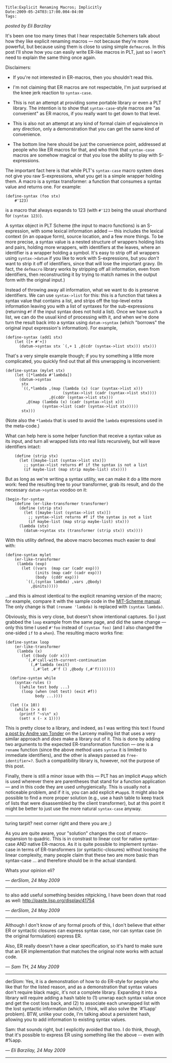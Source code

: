 
    Title:Explicit Renaming Macros; Implicitly
    Date:2009-05-24T03:17:00.004-04:00
    Tags:

*posted by Eli Barzilay*

It's been one too many times that I hear respectable Schemers talk about how they like explicit renaming macros — not because they're more powerful, but because using them is close to using simple `defmacro`s.  In this post I'll show how you can easily write ER-like macros in PLT, just so I won't need to explain the same thing once again.

Disclaimers:

* If you're not interested in ER-macros, then you shouldn't read this.

* I'm not claiming that ER macros are not respectable, I'm just surprised at the knee jerk reaction to `syntax-case`.

* This is not an attempt at providing some portable library or even a PLT library. The intention is to show that `syntax-case`-style macros are "as convenient" as ER macros, if you really want to get down to that level.

* This is also not an attempt at any kind of formal claim of equivalence in any direction, only a demonstration that you can get the same kind of convenience.

* The bottom line here should be just the convenience point, addressed at people who like ER macros for that, and who think that `syntax-case` macros are somehow magical or that you lose the ability to play with S-expressions.

The important fact here is that while PLT's `syntax-case` macro system does not give you raw S-expressions, what you get is a simple wrapper holding them.  A macro is a syntax transformer: a function that consumes a syntax value and returns one.  For example:  

```racket
(define-syntax (foo stx)
    #'123)
```

is a macro that always expands to 123 (with `#'123` being the usual shorthand for `(syntax 123)`).

A syntax object in PLT Scheme (the input to macro functions) is an S-expression, with some lexical information added — this includes the lexical context (in an opaque form), source location, and a few more things.  To be more precise, a syntax value is a nested structure of wrappers holding lists and pairs, holding more wrappers, with identifiers at the leaves, where an identifier is a wrapper holding a symbol.  It's easy to strip off all wrappers using `syntax->datum` if you like to work with S-expressions, but you _don't_ want to strip it off of identifiers, since that will lose the important gravy.  (In fact, the `defmacro` library works by stripping off all information, even from identifiers, then reconstructing it by trying to match names in the output form with the original input.)

Instead of throwing away all information, what we want to do is preserve identifiers.  We can use `syntax->list` for this: this is a function that takes a syntax value that contains a list, and strips off the top-level extra information leaving you with a list of syntaxes for the sub-expressions (returning `#f` if the input syntax does not hold a list).  Once we have such a list, we can do the usual kind of processing with it, and when we're done turn the result back into a syntax using `datum->syntax` (which "borrows" the original input expression's information).  For example,  

```racket
(define-syntax (add1 stx)
    (let ([+ #'+])
      (datum->syntax stx `(,+ 1 ,@(cdr (syntax->list stx))) stx)))
```

That's a very simple example though; if you try something a little more complicated, you quickly find out that all this unwrapping is inconvenient:  

```racket
(define-syntax (mylet stx)
    (let ([*lambda #'lambda])
      (datum->syntax
       stx
       `((,*lambda ,(map (lambda (x) (car (syntax->list x)))
                         (syntax->list (cadr (syntax->list stx))))
                   ,@(cddr (syntax->list stx)))
         ,@(map (lambda (x) (cadr (syntax->list x)))
                (syntax->list (cadr (syntax->list stx)))))
       stx)))
```

(Note also the `*lambda` that is used to avoid the `lambda` expressions used in the meta-code.)

What can help here is some helper function that receive a syntax value as its input, and turn all wrapped lists into real lists recursively, but will leave identifiers intact:  

```(begin-for-syntax
    (define (strip stx)
      (let ([maybe-list (syntax->list stx)])
        ;; syntax->list returns #f if the syntax is not a list
        (if maybe-list (map strip maybe-list) stx))))
```

But as long as we're writing a syntax utility, we can make it do a litte more work: feed the resulting tree to _your_ transformer, grab its result, and do the necessary `datum->syntax` voodoo on it:  

```racket
(begin-for-syntax
    (define (er-like-transformer transformer)
      (define (strip stx)
        (let ([maybe-list (syntax->list stx)])
          ;; syntax->list returns #f if the syntax is not a list
          (if maybe-list (map strip maybe-list) stx)))
      (lambda (stx)
        (datum->syntax stx (transformer (strip stx)) stx))))
```

With this utility defined, the above macro becomes much easier to deal with:  

```racket
(define-syntax mylet
    (er-like-transformer
     (lambda (exp)
       (let ((vars  (map car (cadr exp)))
             (inits (map cadr (cadr exp)))
             (body  (cddr exp)))
         `((,(syntax lambda) ,vars ,@body)
           ,@inits)))))
 ```

 ...and this is almost identical to the explicit renaming version of the macro; for example, compare it with the sample code in the [MIT-Scheme manual](http://groups.csail.mit.edu/mac/projects/scheme/documentation/scheme_3.html#SEC49).  The only change is that `(rename 'lambda)` is replaced with `(syntax lambda)`.

Obviously, this is very close, but doesn't show intentional captures.  So I just grabbed the `loop` example from the same page, and did the same change — only this time I used `#'foo` instead of `(syntax foo)` (and I also changed the one-sided `if` to a `when`).  The resulting macro works fine:  

```racket
(define-syntax loop
    (er-like-transformer
     (lambda (x)
       (let ((body (cdr x)))
         `(,#'call-with-current-continuation
           (,#'lambda (exit)
            (,#'let ,#'f () ,@body (,#'f))))))))
  
  (define-syntax while
    (syntax-rules ()
      ((while test body ...)
       (loop (when (not test) (exit #f))
             body ...))))
  
  (let ((x 10))
    (while (> x 0)
      (printf "~s\n" x)
      (set! x (- x 1))))
```

This is pretty close to a library, and indeed, as I was writing this text I found [a post by Andre van Tonder](http://www.mail-archive.com/larceny-users@lists.ccs.neu.edu/msg00097.html) on the Larceny mailing list that uses a very similar approach and _does_ make a library out of it.  This is done by adding two arguments to the expected ER-transformation function — one is a `rename` function (since the above method uses `syntax` it is limited to immediate identifiers), and the other is always passed as `free-identifier=?`.  Such a compatibility library is, however, not the purpose of this post.

Finally, there is still a minor issue with this — PLT has an implicit `#%app` which is used wherever there are parentheses that stand for a function application — and in this code they are used unhygienically.  This is usually not a noticeable problem, and if it is, you can add explicit `#%app`s.  It might also be possible to find a more proper solution (e.g., use a hash table to keep track of lists that were disassembled by the client transformer), but at this point it might be better to just use the more natural `syntax-case` anyway.

<!-- more -->



* * *

turing tarpit? next corner right and there you are ;)

As you are quite aware, your "solution" changes the cost of macro-expansion to quadric. This is in constrast to linear cost for native syntax-case AND native ER-macros. As it is quite possible to implement syntax-case in terms of ER-transformers (or syntactic-closures) without loosing the linear complexity, many people claim that these two are more basic than syntax-case ... and therefore should be in the actual standard.

Whats your opinion eli?

— *derSlom, 24 May 2009*

* * *

to also add useful something besides nitpicking, I have been down that road as well: http://paste.lisp.org/display/41754

— *derSlom, 24 May 2009*

* * *

Although I don't know of any formal proofs of this, I don't believe that either ER or syntactic closures can express syntax case, nor can syntax case (in the original formulation) express ER.  

Also, ER really doesn't have a clear specification, so it's hard to make sure that an ER implementation that matches the original note works with actual code.

— *Sam TH, 24 May 2009*

* * *

derSlom: Yes, it is a demonstration of how to do ER-style for people who like that for the listed reason, and as a demonstration that syntax values don't require black magic, it's not a complete library.  Expanding it into a library will require adding a hash table to (1) unwrap each syntax value once and get the cost loss back, and (2) to associate each unwrapped list with the lost syntactic information (which, I think, will also solve the `#%app' problem).  BTW, unlike your code, I'm talking about a persistent hash, allowing you to add information to existing syntax values.

Sam: that sounds right, but I explicitly avoided that too.  I do think, though, that it's possible to express ER using something like the above -- even with #%app.

— *Eli Barzilay, 24 May 2009*

* * *

